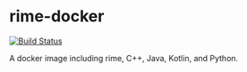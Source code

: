# rime-docker

[![Build Status](https://travis-ci.org/blue-jam/rime-docker.svg?branch=master)](https://travis-ci.org/blue-jam/rime-docker)

A docker image including rime, C++, Java, Kotlin, and Python.
